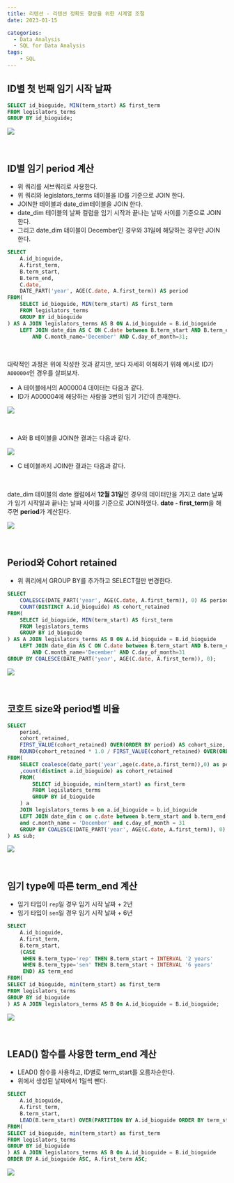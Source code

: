 ```yaml
---
title: 리텐션 - 리텐션 정확도 향상을 위한 시계열 조절
date: 2023-01-15

categories:
  - Data Analysis
  - SQL for Data Analysis
tags:
    - SQL
---
```


## ID별 첫 번째 임기 시작 날짜
```sql
SELECT id_bioguide, MIN(term_start) AS first_term
FROM legislators_terms
GROUP BY id_bioguide;
```
![](https://velog.velcdn.com/images/ddoddo/post/cdeca223-57bc-4507-ad92-32febff6c86b/image.png)

<br>

## ID별 임기 period 계산
- 위 쿼리를 서브쿼리로 사용한다.
- 위 쿼리와 legislators_terms 테이블을 ID를 기준으로 JOIN 한다.
- JOIN한 테이블과 date_dim테이블을 JOIN 한다.
- date_dim 테이블의 날짜 컬럼을 임기 시작과 끝나는 날짜 사이를 기준으로 JOIN 한다.
- 그리고 date_dim 테이블이 December인 경우와 31일에 해당하는 경우만 JOIN 한다.
```sql
SELECT
	A.id_bioguide,
	A.first_term,
	B.term_start,
	B.term_end,
	C.date,
	DATE_PART('year', AGE(C.date, A.first_term)) AS period
FROM(
	SELECT id_bioguide, MIN(term_start) AS first_term
	FROM legislators_terms
	GROUP BY id_bioguide
) AS A JOIN legislators_terms AS B ON A.id_bioguide = B.id_bioguide
	LEFT JOIN date_dim AS C ON C.date between B.term_start AND B.term_end
		AND C.month_name='December' AND C.day_of_month=31;
```

<br>

대략적인 과정은 위에 작성한 것과 같지만, 보다 자세히 이해하기 위해 예시로 ID가 `A000004`인 경우를 살펴보자.

- A 테이블에서의 A000004 데이터는 다음과 같다.
- ID가 A000004에 해당하는 사람을 3번의 임기 기간이 존재한다.

![](https://velog.velcdn.com/images/ddoddo/post/2d597ea7-7cd6-4cbd-9e6d-3bc75eea469c/image.png)

<br>

- A와 B 테이블을 JOIN한 결과는 다음과 같다.

![](https://velog.velcdn.com/images/ddoddo/post/5d1caeaa-c284-4a39-a535-367cff042a34/image.png)

- C 테이블까지 JOIN한 결과는 다음과 같다.

<br>

date_dim 테이블의 date 컬럼에서 **12월 31일**인 경우의 데이터만을 가지고 date 날짜가 임기 시작일과 끝나는 날짜 사이를 기준으로 JOIN하였다. **date - first_term**을 해주면 **period**가 계산된다.<br>

![](https://velog.velcdn.com/images/ddoddo/post/0ebb5c90-650c-4d64-8e25-6abd35219f2d/image.png)

<br>

## Period와 Cohort retained
- 위 쿼리에서 GROUP BY를 추가하고 SELECT절만 변경한다.
```sql
SELECT
	COALESCE(DATE_PART('year', AGE(C.date, A.first_term)), 0) AS period,
	COUNT(DISTINCT A.id_bioguide) AS cohort_retained
FROM(
	SELECT id_bioguide, MIN(term_start) AS first_term
	FROM legislators_terms
	GROUP BY id_bioguide
) AS A JOIN legislators_terms AS B ON A.id_bioguide = B.id_bioguide
	LEFT JOIN date_dim AS C ON C.date between B.term_start AND B.term_end
		AND C.month_name='December' AND C.day_of_month=31
GROUP BY COALESCE(DATE_PART('year', AGE(C.date, A.first_term)), 0);
```
![](https://velog.velcdn.com/images/ddoddo/post/a11ccfa2-100a-42c0-922b-d9c4811fbada/image.png)

<br>

## 코호트 size와 period별 비율
```sql
SELECT 
	period,
	cohort_retained,
	FIRST_VALUE(cohort_retained) OVER(ORDER BY period) AS cohort_size,
	ROUND(cohort_retained * 1.0 / FIRST_VALUE(cohort_retained) OVER(ORDER BY period), 2) AS pct_retained
FROM(
	SELECT coalesce(date_part('year',age(c.date,a.first_term)),0) as period
	,count(distinct a.id_bioguide) as cohort_retained
	FROM(
		SELECT id_bioguide, min(term_start) as first_term
		FROM legislators_terms
		GROUP BY id_bioguide
	) a
	JOIN legislators_terms b on a.id_bioguide = b.id_bioguide
	LEFT JOIN date_dim c on c.date between b.term_start and b.term_end
	and c.month_name = 'December' and c.day_of_month = 31
	GROUP BY COALESCE(DATE_PART('year', AGE(C.date, A.first_term)), 0)
) AS sub;
```
![](https://velog.velcdn.com/images/ddoddo/post/56c8b2c3-ecce-4a52-bc21-dcb120d7e142/image.png)

<br>

## 임기 type에 따른 term_end 계산
- 임기 타입이 `rep`일 경우 임기 시작 날짜 + 2년
- 임기 타입이 `sen`일 경우 임기 시작 날짜 + 6년
```sql
SELECT
	A.id_bioguide,
	A.first_term,
	B.term_start,
	(CASE
	 WHEN B.term_type='rep' THEN B.term_start + INTERVAL '2 years'
	 WHEN B.term_type='sen' THEN B.term_start + INTERVAL '6 years'
	 END) AS term_end
FROM(
SELECT id_bioguide, min(term_start) as first_term
FROM legislators_terms
GROUP BY id_bioguide
) AS A JOIN legislators_terms AS B On A.id_bioguide = B.id_bioguide;
```
![](https://velog.velcdn.com/images/ddoddo/post/fb0c2e2d-5ae0-4d45-920a-8e4441005132/image.png)

<br>

## LEAD() 함수를 사용한 term_end 계산
- LEAD() 함수를 사용하고, ID별로 term_start를 오름차순한다.
- 위에서 생성된 날짜에서 1일씩 뺀다.
```sql
SELECT
	A.id_bioguide,
	A.first_term,
	B.term_start,
	LEAD(B.term_start) OVER(PARTITION BY A.id_bioguide ORDER BY term_start) - INTERVAL '1 day' AS term_end
FROM(
SELECT id_bioguide, min(term_start) as first_term
FROM legislators_terms
GROUP BY id_bioguide
) AS A JOIN legislators_terms AS B On A.id_bioguide = B.id_bioguide
ORDER BY A.id_bioguide ASC, A.first_term ASC;
```
![](https://velog.velcdn.com/images/ddoddo/post/abd0b3ca-f10f-45a4-b029-f961c4ed2d09/image.png)
